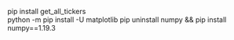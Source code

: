 pip install get_all_tickers  
python -m pip install -U matplotlib
pip uninstall numpy && pip install numpy==1.19.3  
